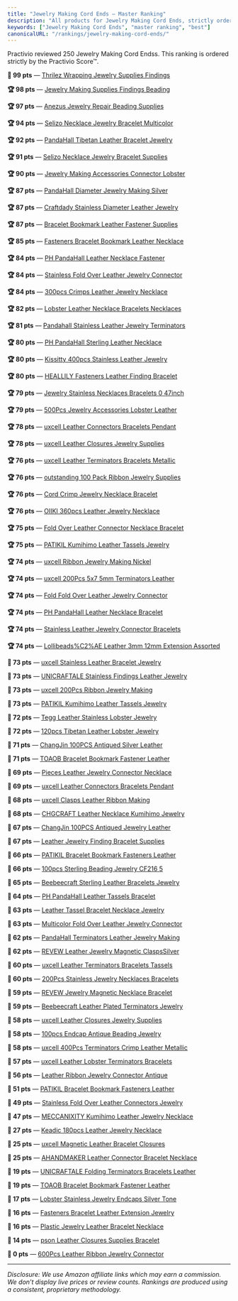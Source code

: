 ```yaml
---
title: "Jewelry Making Cord Ends — Master Ranking"
description: "All products for Jewelry Making Cord Ends, strictly ordered by the Practivio Score™."
keywords: ["Jewelry Making Cord Ends", "master ranking", "best"]
canonicalURL: "/rankings/jewelry-making-cord-ends/"
---
```


Practivio reviewed 250 Jewelry Making Cord Endss. This ranking is ordered strictly by the Practivio Score™.

**💎 99 pts** — [Thrilez Wrapping Jewelry Supplies Findings](/products/thrilez-wrapping-jewelry-supplies-findings-B08L6MPGS2/)

**🏆 98 pts** — [Jewelry Making Supplies Findings Beading](/products/jewelry-making-supplies-findings-beading-B088D86H4W/)

**🏆 97 pts** — [Anezus Jewelry Repair Beading Supplies](/products/anezus-jewelry-repair-beading-supplies-B07GRKD73M/)

**🏆 94 pts** — [Selizo Necklace Jewelry Bracelet Multicolor](/products/selizo-necklace-jewelry-bracelet-multicolor-B07GB2T8ZS/)

**🏆 92 pts** — [PandaHall Tibetan Leather Bracelet Jewelry](/products/pandahall-tibetan-leather-bracelet-jewelry-B07JL3H3G9/)

**🏆 91 pts** — [Selizo Necklace Jewelry Bracelet Supplies](/products/selizo-necklace-jewelry-bracelet-supplies-B07LBLJR55/)

**🏆 90 pts** — [Jewelry Making Accessories Connector Lobster](/products/jewelry-making-accessories-connector-lobster-B08L3B7HYS/)

**🏆 87 pts** — [PandaHall Diameter Jewelry Making Silver](/products/pandahall-diameter-jewelry-making-silver-B01M32XBBU/)

**🏆 87 pts** — [Craftdady Stainless Diameter Leather Jewelry](/products/craftdady-stainless-diameter-leather-jewelry-B07S6FNTWB/)

**🏆 87 pts** — [Bracelet Bookmark Leather Fastener Supplies](/products/bracelet-bookmark-leather-fastener-supplies-B09HRR338L/)

**🏆 85 pts** — [Fasteners Bracelet Bookmark Leather Necklace](/products/fasteners-bracelet-bookmark-leather-necklace-B09JYL9V14/)

**🏆 84 pts** — [PH PandaHall Leather Necklace Fastener](/products/ph-pandahall-leather-necklace-fastener-B07PN26VJD/)

**🏆 84 pts** — [Stainless Fold Over Leather Jewelry Connector](/products/stainless-fold-over-leather-jewelry-connector-B09C89QKNJ/)

**🏆 84 pts** — [300pcs Crimps Leather Jewelry Necklace](/products/300pcs-crimps-leather-jewelry-necklace-B09BFGC99N/)

**🏆 82 pts** — [Lobster Leather Necklace Bracelets Necklaces](/products/lobster-leather-necklace-bracelets-necklaces-B099MRFYGW/)

**🏆 81 pts** — [Pandahall Stainless Leather Jewelry Terminators](/products/pandahall-stainless-leather-jewelry-terminators-B076SYX685/)

**🏆 80 pts** — [PH PandaHall Sterling Leather Necklace](/products/ph-pandahall-sterling-leather-necklace-B0CQNYFFQH/)

**🏆 80 pts** — [Kissitty 400pcs Stainless Leather Jewelry](/products/kissitty-400pcs-stainless-leather-jewelry-B08PF41FQ3/)

**🏆 80 pts** — [HEALLILY Fasteners Leather Finding Bracelet](/products/heallily-fasteners-leather-finding-bracelet-B085WZZWY3/)

**🏆 79 pts** — [Jewelry Stainless Necklaces Bracelets 0 47inch](/products/jewelry-stainless-necklaces-bracelets-0-47inch-B0B218643M/)

**🏆 79 pts** — [500Pcs Jewelry Accessories Lobster Leather](/products/500pcs-jewelry-accessories-lobster-leather-B097PT7Q4K/)

**🏆 78 pts** — [uxcell Leather Connectors Bracelets Pendant](/products/uxcell-leather-connectors-bracelets-pendant-B0DMP5R9YG/)

**🏆 78 pts** — [uxcell Leather Closures Jewelry Supplies](/products/uxcell-leather-closures-jewelry-supplies-B0CJHVTJGT/)

**🏆 76 pts** — [uxcell Leather Terminators Bracelets Metallic](/products/uxcell-leather-terminators-bracelets-metallic-B0C6F8WQHC/)

**🏆 76 pts** — [outstanding 100 Pack Ribbon Jewelry Supplies](/products/outstanding-100-pack-ribbon-jewelry-supplies-B08G1KKMTK/)

**🏆 76 pts** — [Cord Crimp Jewelry Necklace Bracelet](/products/cord-crimp-jewelry-necklace-bracelet-B0731WM44T/)

**🏆 76 pts** — [OIIKI 360pcs Leather Jewelry Necklace](/products/oiiki-360pcs-leather-jewelry-necklace-B0BBP4D33R/)

**🏆 75 pts** — [Fold Over Leather Connector Necklace Bracelet](/products/fold-over-leather-connector-necklace-bracelet-B09BMS9VBW/)

**🏆 75 pts** — [PATIKIL Kumihimo Leather Tassels Jewelry](/products/patikil-kumihimo-leather-tassels-jewelry-B0BXDM6SCY/)

**🏆 74 pts** — [uxcell Ribbon Jewelry Making Nickel](/products/uxcell-ribbon-jewelry-making-nickel-B0C14QS6Y4/)

**🏆 74 pts** — [uxcell 200Pcs 5x7 5mm Terminators Leather](/products/uxcell-200pcs-5x7-5mm-terminators-leather-B0C14PHYD1/)

**🏆 74 pts** — [Fold Fold Over Leather Jewelry Connector](/products/fold-fold-over-leather-jewelry-connector-B0C17LGLHX/)

**🏆 74 pts** — [PH PandaHall Leather Necklace Bracelet](/products/ph-pandahall-leather-necklace-bracelet-B0CBP62L37/)

**🏆 74 pts** — [Stainless Leather Jewelry Connector Bracelets](/products/stainless-leather-jewelry-connector-bracelets-B0DBKWYX2T/)

**🏆 74 pts** — [Lollibeads%C2%AE Leather 3mm 12mm Extension Assorted](/products/lollibeadsc2ae-leather-3mm-12mm-extension-assorted-B00BJ8Z94O/)

**🛒 73 pts** — [uxcell Stainless Leather Bracelet Jewelry](/products/uxcell-stainless-leather-bracelet-jewelry-B0BYSKWKWL/)

**🛒 73 pts** — [UNICRAFTALE Stainless Findings Leather Jewelry](/products/unicraftale-stainless-findings-leather-jewelry-B082F24YH2/)

**🛒 73 pts** — [uxcell 200Pcs Ribbon Jewelry Making](/products/uxcell-200pcs-ribbon-jewelry-making-B0C14SZBHL/)

**🛒 73 pts** — [PATIKIL Kumihimo Leather Tassels Jewelry](/products/patikil-kumihimo-leather-tassels-jewelry-B0BXCLQ5D4/)

**🛒 72 pts** — [Tegg Leather Stainless Lobster Jewelry](/products/tegg-leather-stainless-lobster-jewelry-B08536ZMFN/)

**🛒 72 pts** — [120pcs Tibetan Leather Lobster Jewelry](/products/120pcs-tibetan-leather-lobster-jewelry-B08DRD8CHW/)

**🛒 71 pts** — [ChangJin 100PCS Antiqued Silver Leather](/products/changjin-100pcs-antiqued-silver-leather-B07JMH7GKZ/)

**🛒 71 pts** — [TOAOB Bracelet Bookmark Fastener Leather](/products/toaob-bracelet-bookmark-fastener-leather-B0D377TMM2/)

**🛒 69 pts** — [Pieces Leather Jewelry Connector Necklace](/products/pieces-leather-jewelry-connector-necklace-B0F3JKH3V1/)

**🛒 69 pts** — [uxcell Leather Connectors Bracelets Pendant](/products/uxcell-leather-connectors-bracelets-pendant-B0D6B346T4/)

**🛒 68 pts** — [uxcell Clasps Leather Ribbon Making](/products/uxcell-clasps-leather-ribbon-making-B0BZRJ6BVV/)

**🛒 68 pts** — [CHGCRAFT Leather Necklace Kumihimo Jewelry](/products/chgcraft-leather-necklace-kumihimo-jewelry-B08T1V14GP/)

**🛒 67 pts** — [ChangJin 100PCS Antiqued Jewelry Leather](/products/changjin-100pcs-antiqued-jewelry-leather-B07PZXS598/)

**🛒 67 pts** — [Leather Jewelry Finding Bracelet Supplies](/products/leather-jewelry-finding-bracelet-supplies-B01M97PHWQ/)

**🛒 66 pts** — [PATIKIL Bracelet Bookmark Fasteners Leather](/products/patikil-bracelet-bookmark-fasteners-leather-B0DBDR7KCR/)

**🛒 66 pts** — [100pcs Sterling Beading Jewelry CF216 5](/products/100pcs-sterling-beading-jewelry-cf216-5-B07MWGRF49/)

**🛒 65 pts** — [Beebeecraft Sterling Leather Bracelets Jewelry](/products/beebeecraft-sterling-leather-bracelets-jewelry-B0BBVK2NMR/)

**🛒 64 pts** — [PH PandaHall Leather Tassels Bracelet](/products/ph-pandahall-leather-tassels-bracelet-B09LGZD2SC/)

**🛒 63 pts** — [Leather Tassel Bracelet Necklace Jewelry](/products/leather-tassel-bracelet-necklace-jewelry-B08H82YTBG/)

**🛒 63 pts** — [Multicolor Fold Over Leather Jewelry Connector](/products/multicolor-fold-over-leather-jewelry-connector-B094JNWSPK/)

**🛒 62 pts** — [PandaHall Terminators Leather Jewelry Making](/products/pandahall-terminators-leather-jewelry-making-B01N05VRHN/)

**🛒 62 pts** — [REVEW Leather Jewelry Magnetic ClaspsSilver](/products/revew-leather-jewelry-magnetic-claspssilver-B0752Q28SK/)

**🛒 60 pts** — [uxcell Leather Terminators Bracelets Tassels](/products/uxcell-leather-terminators-bracelets-tassels-B0D6B3X82J/)

**🛒 60 pts** — [200Pcs Stainless Jewelry Necklaces Bracelets](/products/200pcs-stainless-jewelry-necklaces-bracelets-B08KW238VX/)

**🚫 59 pts** — [REVEW Jewelry Magnetic Necklace Bracelet](/products/revew-jewelry-magnetic-necklace-bracelet-B0752VG5GW/)

**🚫 59 pts** — [Beebeecraft Leather Plated Terminators Jewelry](/products/beebeecraft-leather-plated-terminators-jewelry-B0BW8YH752/)

**🚫 58 pts** — [uxcell Leather Closures Jewelry Supplies](/products/uxcell-leather-closures-jewelry-supplies-B0CQT7MX5F/)

**🚫 58 pts** — [100pcs Endcap Antique Beading Jewelry](/products/100pcs-endcap-antique-beading-jewelry-B08J9NP2CK/)

**🚫 58 pts** — [uxcell 400Pcs Terminators Crimp Leather Metallic](/products/uxcell-400pcs-terminators-crimp-leather-metallic-B0BGSKQVGW/)

**🚫 57 pts** — [uxcell Leather Lobster Terminators Bracelets](/products/uxcell-leather-lobster-terminators-bracelets-B0CQT4DJWP/)

**🚫 56 pts** — [Leather Ribbon Jewelry Connector Antique](/products/leather-ribbon-jewelry-connector-antique-B0CCNXZ2F7/)

**🚫 51 pts** — [PATIKIL Bracelet Bookmark Fasteners Leather](/products/patikil-bracelet-bookmark-fasteners-leather-B0DR8CJKY1/)

**🚫 49 pts** — [Stainless Fold Over Leather Connectors Jewelry](/products/stainless-fold-over-leather-connectors-jewelry-B0D8BMHM67/)

**🚫 47 pts** — [MECCANIXITY Kumihimo Leather Jewelry Necklace](/products/meccanixity-kumihimo-leather-jewelry-necklace-B0D56B8PSY/)

**🚫 27 pts** — [Keadic 180pcs Leather Jewelry Necklace](/products/keadic-180pcs-leather-jewelry-necklace-B0F9YG5K44/)

**🚫 25 pts** — [uxcell Magnetic Leather Bracelet Closures](/products/uxcell-magnetic-leather-bracelet-closures-B0DP2NMN3Q/)

**🚫 25 pts** — [AHANDMAKER Leather Connector Bracelet Necklace](/products/ahandmaker-leather-connector-bracelet-necklace-B0DYDMKMRY/)

**🚫 19 pts** — [UNICRAFTALE Folding Terminators Bracelets Leather](/products/unicraftale-folding-terminators-bracelets-leather-B0DHH8GBD3/)

**🚫 19 pts** — [TOAOB Bracelet Bookmark Fastener Leather](/products/toaob-bracelet-bookmark-fastener-leather-B0F4WDCHVY/)

**🚫 17 pts** — [Lobster Stainless Jewelry Endcaps Silver Tone](/products/lobster-stainless-jewelry-endcaps-silver-tone-B099F6DD2J/)

**🚫 16 pts** — [Fasteners Bracelet Leather Extension Jewelry](/products/fasteners-bracelet-leather-extension-jewelry-B09Y1YMRB2/)

**🚫 16 pts** — [Plastic Jewelry Leather Bracelet Necklace](/products/plastic-jewelry-leather-bracelet-necklace-B09TKQMD1K/)

**🚫 14 pts** — [pson Leather Closures Supplies Bracelet](/products/pson-leather-closures-supplies-bracelet-B0DRJNZS84/)

**🚫 0 pts** — [600Pcs Leather Ribbon Jewelry Connector](/products/600pcs-leather-ribbon-jewelry-connector-B0FHPRH2ZF/)

---
_Disclosure: We use Amazon affiliate links which may earn a commission. We don’t display live prices or review counts. Rankings are produced using a consistent, proprietary methodology._
